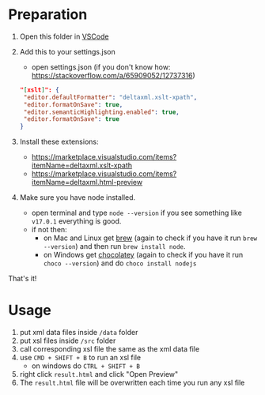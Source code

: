 # Preparation

1. Open this folder in [VSCode](https://code.visualstudio.com/)

2. Add this to your settings.json

   - open settings.json (if you don't know how: https://stackoverflow.com/a/65909052/12737316)

   ```json
   "[xslt]": {
    "editor.defaultFormatter": "deltaxml.xslt-xpath",
    "editor.formatOnSave": true,
    "editor.semanticHighlighting.enabled": true,
    "editor.formatOnSave": true
   }
   ```

3. Install these extensions:

   - https://marketplace.visualstudio.com/items?itemName=deltaxml.xslt-xpath
   - https://marketplace.visualstudio.com/items?itemName=deltaxml.html-preview

4. Make sure you have node installed.
   - open terminal and type `node --version` if you see something like `v17.0.1` everything is good.
   - if not then:
     - on Mac and Linux get [brew](https://brew.sh/) (again to check if you have it run `brew --version`) and then run `brew install node`.
     - on Windows get [chocolatey](https://community.chocolatey.org/) (again to check if you have it run `choco --version`) and do `choco install nodejs`

That's it!

# Usage

1. put xml data files inside `/data` folder
2. put xsl files inside `/src` folder
3. call corresponding xsl file the same as the xml data file
4. use `CMD + SHIFT + B` to run an xsl file
   - on windows do `CTRL + SHIFT + B`
5. right click `result.html` and click "Open Preview"
6. The `result.html` file will be overwritten each time you run any xsl file
